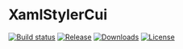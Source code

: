 # XamlStylerCui

[![Build status](https://img.shields.io/appveyor/ci/YoshihiroIto/XamlStylerCui.svg?style=flat-square)](https://ci.appveyor.com/project/YoshihiroIto/XamlStylerCui)
[![Release](https://img.shields.io/github/release/YoshihiroIto/XamlStylerCui.svg?style=flat-square)](https://github.com/YoshihiroIto/XamlStylerCui/releases/latest)
[![Downloads](https://img.shields.io/github/downloads/YoshihiroIto/XamlStylerCui/latest/total.svg?style=flat-square)](https://github.com/YoshihiroIto/XamlStylerCui/releases/latest)
[![License](https://img.shields.io/github/license/YoshihiroIto/XamlStylerCui.svg?style=flat-square)](https://github.com/YoshihiroIto/XamlStylerCui/blob/develop/LICENSE.txt)

